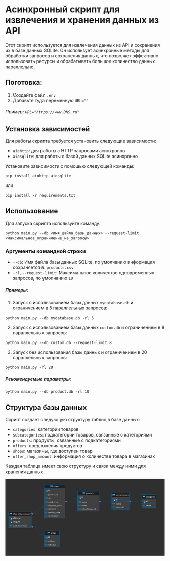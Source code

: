 
# Асинхронный скрипт для извлечения и хранения данных из API

Этот скрипт используется для извлечения данных из API и сохранения их в базе данных SQLite. Он использует асинхронные методы для обработки запросов и сохранения данных, что позволяет эффективно использовать ресурсы и обрабатывать большое количество данных параллельно.

## Поготовка:

1. Создайте файл `.env`
2. Добавьте туда переменную `URL=""`

###### Пример: ```URL="https://www.DNS.ru"```


## Установка зависимостей

Для работы скрипта требуется установить следующие зависимости:

- `aiohttp`: для работы с HTTP запросами асинхронно
- `aiosqlite`: для работы с базой данных SQLite асинхронно

Установите зависимости с помощью следующей команды:

```
pip install aiohttp aiosqlite
```
или

```commandline
pip install -r requirements.txt
```

## Использование

Для запуска скрипта используйте команду:

```
python main.py --db <имя_файла_базы_данных> --request-limit <максимальное_ограничение_на_запросы>
```

### Аргументы командной строки

- `--db`: Имя файла базы данных SQLite, по умолчанию информация сохраняется в: `products.csv`
- `-rl`, `--request-limit`: Максимальное количество одновременных запросов, по умолчанию `10`


##### Примеры:

1. Запуск с использованием базы данных `mydatabase.db` и ограничением в 5 параллельных запросов:

```commandline
python main.py --db mydatabase.db -rl 5
```

2. Запуск с использованием базы данных `custom.db` и ограничением в 8 параллельных запросов:

```commandline
python main.py --db custom.db --request-limit 8
```

3. Запуск без использования базы данных и ограничением в 20 параллельных запросов:

```commandline
python main.py -rl 20
```

##### Рекомендуемые параметры:

```commandline
python main.py --db product.db -rl 10
```

## Структура базы данных

Скрипт создает следующую структуру таблиц в базе данных:

- `categories`: категории товаров
- `subcategories`: подкатегории товаров, связанные с категориями
- `products`: продукты, связанные с подкатегориями
- `offers`: предложения продуктов
- `shops`: магазины, где доступен товар
- `offer_shop_amount`: информация о количестве товара в магазинах

Каждая таблица имеет свою структуру и связи между ними для хранения данных.

![img_1.png](img_1.png)